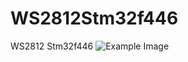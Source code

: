 # WS2812Stm32f446
 WS2812 Stm32f446
 ![Example Image]([https://github.com/your-username/your-repository/raw/main/example.png](https://github.com/ByTaymur/WS2812Stm32f446/blob/main/CubemxConfig/10.gif))
